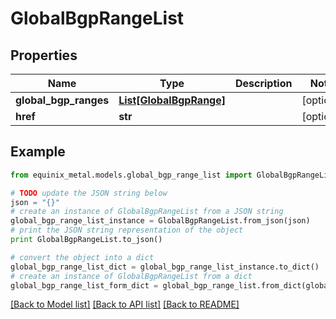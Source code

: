 # GlobalBgpRangeList


## Properties
Name | Type | Description | Notes
------------ | ------------- | ------------- | -------------
**global_bgp_ranges** | [**List[GlobalBgpRange]**](GlobalBgpRange.md) |  | [optional] 
**href** | **str** |  | [optional] 

## Example

```python
from equinix_metal.models.global_bgp_range_list import GlobalBgpRangeList

# TODO update the JSON string below
json = "{}"
# create an instance of GlobalBgpRangeList from a JSON string
global_bgp_range_list_instance = GlobalBgpRangeList.from_json(json)
# print the JSON string representation of the object
print GlobalBgpRangeList.to_json()

# convert the object into a dict
global_bgp_range_list_dict = global_bgp_range_list_instance.to_dict()
# create an instance of GlobalBgpRangeList from a dict
global_bgp_range_list_form_dict = global_bgp_range_list.from_dict(global_bgp_range_list_dict)
```
[[Back to Model list]](../README.md#documentation-for-models) [[Back to API list]](../README.md#documentation-for-api-endpoints) [[Back to README]](../README.md)


